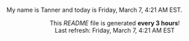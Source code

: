 My name is Tanner and today is Friday, March 7, 4:21 AM EST.

<p align="center">This <i>README</i> file is generated <b>every 3 hours</b>!</br>Last refresh: Friday, March 7, 4:21 AM EST<br /></p>
